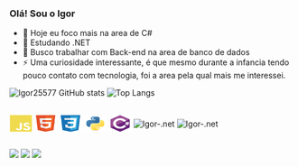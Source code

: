 ### Olá! Sou o Igor

- 🔭 Hoje eu foco mais na area de C#
- 🌱 Estudando .NET
- 🧠 Busco trabalhar com Back-end na area de banco de dados
- ⚡ Uma curiosidade interessante, é que mesmo durante a infancia tendo pouco contato com tecnologia, foi a area pela qual mais me interessei.

![Igor25577 GitHub stats](https://github-readme-stats.vercel.app/api?username=Igor25577&theme=blue-green&show_icons=true)
![Top Langs](https://github-readme-stats.vercel.app/api/top-langs/?username=igor25577&layout=compact)



<div style="display: inline_block"><br>
  <img align="center" alt="Rafa-Js" height="30" width="40" src="https://raw.githubusercontent.com/devicons/devicon/master/icons/javascript/javascript-plain.svg">
  <img align="center" alt="Rafa-HTML" height="30" width="40" src="https://raw.githubusercontent.com/devicons/devicon/master/icons/html5/html5-original.svg">
  <img align="center" alt="Rafa-CSS" height="30" width="40" src="https://raw.githubusercontent.com/devicons/devicon/master/icons/css3/css3-original.svg">
  <img align="center" alt="Rafa-Python" height="30" width="40" src="https://raw.githubusercontent.com/devicons/devicon/master/icons/python/python-original.svg">
  <img align="center" alt="Rafa-Csharp" height="30" width="40" src="https://raw.githubusercontent.com/devicons/devicon/master/icons/csharp/csharp-original.svg">
   <img align="center" alt="Igor-.net" height="30" width="40"
   src="https://cdn.jsdelivr.net/gh/devicons/devicon@latest/icons/dotnetcore/dotnetcore-plain.svg" /> 
    <img align="center" alt="Igor-.net" height="40" width="50" 
    src="https://cdn.jsdelivr.net/gh/devicons/devicon@latest/icons/mysql/mysql-original-wordmark.svg" />
   
</div>
  
  ##
 
<div> 
  <a href="https://www.instagram.com/igoraraujo20111/?hl=pt-br" target="_blank"><img src="https://img.shields.io/badge/-Instagram-%23E4405F?style=for-the-badge&logo=instagram&logoColor=white" target="_blank"></a>
  <a href = "mailto:igordearaujo255@gmail.com"><img src="https://img.shields.io/badge/-Gmail-%23333?style=for-the-badge&logo=gmail&logoColor=white" target="_blank"></a>
  <a href="https://www.linkedin.com/in/igor-de-ara%C3%BAjo-a86180255/" target="_blank"><img src="https://img.shields.io/badge/-LinkedIn-%230077B5?style=for-the-badge&logo=linkedin&logoColor=white" target="_blank"></a> 
  
</div>



